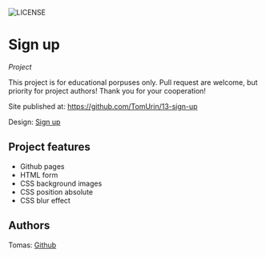 ![LICENSE](https://img.shields.io/badge/license-MIT-blue.svg?style=flat-square)

# Sign up

_Project_

This project is for educational porpuses only. Pull request are welcome, but priority for project authors! Thank you for your cooperation!

Site published at: https://github.com/TomUrin/13-sign-up

Design: [Sign up](https://dribbble.com/shots/6857288/attachments/6857288-Yoga-studio-web-ui-concept?mode=media)

## Project features

-   Github pages
-   HTML form
-   CSS background images
-   CSS position absolute
-   CSS blur effect

## Authors

Tomas: [Github](https://github.com/TomUrin)